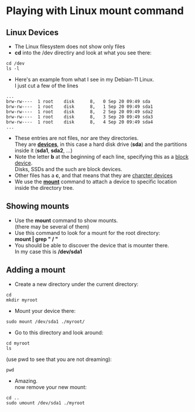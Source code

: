 # Playing with Linux mount command

## Linux Devices

- The Linux filesystem does not show only files
- **cd** into the /dev directiry and look at what you see there:
```
cd /dev
ls -l
```
- Here's an example from what I see in my Debian-11 Linux.  
I just cut a few of the lines
```
...
brw-rw----  1 root    disk      8,   0 Sep 20 09:49 sda
brw-rw----  1 root    disk      8,   1 Sep 20 09:49 sda1
brw-rw----  1 root    disk      8,   2 Sep 20 09:49 sda2
brw-rw----  1 root    disk      8,   3 Sep 20 09:49 sda3
brw-rw----  1 root    disk      8,   4 Sep 20 09:49 sda4
...
```
- These entries are not files, nor are they directories.  
They are [**devices**](https://en.wikipedia.org/wiki/Device_file), in this case a hard disk drive (**sda**) and the partitions inside it (**sda1**, **sda2**, ...)
- Note the letter **b** at the beginning of each line, specifying this as a [block device](https://en.wikipedia.org/wiki/Device_file#Block_devices).  
Disks, SSDs and the such are block devices.
- Other files has a **c**, and that means that they are [charcter devices](https://en.wikipedia.org/wiki/Device_file#Character_devices)
- We use the [**mount**](https://man7.org/linux/man-pages/man8/mount.8.html) command to attach a device to specific location inside the  directory tree.

## Showing mounts

- Use the **mount** command to show mounts.  
(there may be several of them)
- Use this command to look for a mount for the root directory:  
**mount | grep " / "**
- You should be able to discover the device that is mounter there.  
In my case this is **/dev/sda1**

## Adding a mount

- Create a new directory under the current directory:
```
cd
mkdir myroot
```
- Mount your device there:  
```
sudo mount /dev/sda1 ./myroot/
```
- Go to this directory and look around:
```
cd myroot
ls
```
(use pwd to see that you are not dreaming):  
```
pwd
```
- Amazing.  
now remove your new mount:
```
cd ..
sudo umount /dev/sda1 ./myroot
```
